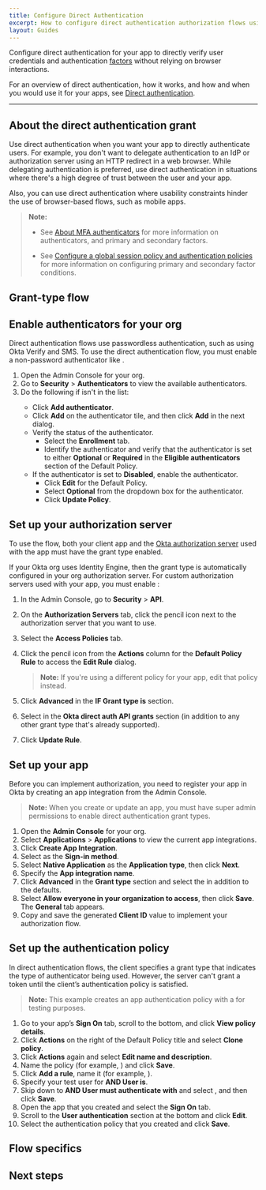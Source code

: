 ```yaml
---
title: Configure Direct Authentication
excerpt: How to configure direct authentication authorization flows using primary factors and MFA
layout: Guides
---
```


<ApiLifecycle access="ie" />

Configure direct authentication for your app to directly verify user credentials and authentication [factors](https://help.okta.com/okta_help.htm?type=oie&id=ext-configure-authenticators) without relying on browser interactions.

For an overview of direct authentication, how it works, and how and when you would use it for your apps, see [Direct authentication](/docs/concepts/direct-authentication/).

<StackSnippet snippet="nutrition" />

---

## About the direct authentication <StackSnippet snippet="granttype" inline /> grant

Use direct authentication when you want your app to directly authenticate users. For example, you don't want to delegate authentication to an IdP or authorization server using an HTTP redirect in a web browser. While delegating authentication is preferred, use direct authentication in situations where there's a high degree of trust between the user and your app.

Also, you can use direct authentication where usability constraints hinder the use of browser-based flows, such as mobile apps.

<StackSnippet snippet="overview" />

> **Note:**
>
> * See [About MFA authenticators](https://help.okta.com/okta_help.htm?type=oie&id=csh-configure-authenticators) for more information on authenticators, and primary and secondary factors.
>
> * See [Configure a global session policy and authentication policies](https://developer.okta.com/docs/guides/configure-signon-policy/main/) for more information on configuring primary and secondary factor conditions.

## Grant-type flow

<StackSnippet snippet="flow-diagram"/>

## Enable authenticators for your org

Direct authentication flows use passwordless authentication, such as using Okta Verify and SMS. To use the direct authentication <StackSnippet snippet="granttype" inline /> flow, you must enable a non-password authenticator like <StackSnippet snippet="authenticator" inline />.

1. Open the Admin Console for your org.
1. Go to **Security** > **Authenticators** to view the available authenticators.
1. Do the following if <StackSnippet snippet="authenticator" inline /> isn't in the list:
    * Click **Add authenticator**.
    * Click **Add** on the authenticator tile, and then click **Add** in the next dialog.
    * Verify the status of the authenticator.
        * Select the **Enrollment** tab.
        * Identify the authenticator and verify that the authenticator is set to either **Optional** or **Required** in the **Eligible authenticators** section of the Default Policy.
    * If the authenticator is set to **Disabled**, enable the authenticator.
        * Click **Edit** for the Default Policy.
        * Select **Optional** from the dropdown box for the authenticator.
        * Click **Update Policy**.

## Set up your authorization server

To use the <StackSnippet snippet="granttype" inline /> flow, both your client app and the [Okta authorization server](/docs/concepts/auth-servers/) used with the app must have the <StackSnippet snippet="granttype" inline /> grant type enabled.

If your Okta org uses Identity Engine, then the <StackSnippet snippet="granttype" inline /> grant type is automatically configured in your org authorization server. For custom authorization servers used with your app, you must enable <StackSnippet snippet="granttype" inline />:

1. In the Admin Console, go to **Security** > **API**.
2. On the **Authorization Servers** tab, click the pencil icon next to the authorization server that you want to use.
3. Select the **Access Policies** tab.
4. Click the pencil icon from the **Actions** column for the **Default Policy Rule** to access the **Edit Rule** dialog.

    > **Note:** If you're using a different policy for your app, edit that policy instead.

5. Click **Advanced** in the **IF Grant type is** section.
6. Select **<StackSnippet snippet="granttype" inline />** in the **Okta direct auth API grants** section (in addition to any other grant type that's already supported).
7. Click **Update Rule**.

## Set up your app

Before you can implement authorization, you need to register your app in Okta by creating an app integration from the Admin Console.

> **Note:** When you create or update an app, you must have super admin permissions to enable direct authentication grant types.

1. Open the **Admin Console** for your org.
1. Select **Applications** > **Applications** to view the current app integrations.
1. Click **Create App Integration**.
1. Select **<StackSnippet snippet="sign-in-method" inline />** as the **Sign-in method**.
1. Select **Native Application** as the **Application type**, then click **Next**.
1. Specify the **App integration name**.
1. Click **Advanced** in the **Grant type** section and select the <StackSnippet snippet="setupappgt" inline /> in addition to the defaults.
1. Select **Allow everyone in your organization to access**, then click **Save**. The **General** tab appears.
1. Copy and save the generated **Client ID** value to implement your authorization flow.

## Set up the authentication policy

In direct authentication flows, the client specifies a grant type that indicates the type of authenticator being used. However, the server can't grant a token until the client’s authentication policy is satisfied.

> **Note:** This example creates an app authentication policy with a <StackSnippet snippet="noterule" inline /> for testing purposes.

1. Go to your app’s **Sign On** tab, scroll to the bottom, and click **View policy details**.
1. Click **Actions** on the right of the Default Policy title and select **Clone policy**.
1. Click **Actions** again and select **Edit name and description**.
1. Name the policy (for example, **<StackSnippet snippet="policyname" inline />**) and click **Save**.
1. Click **Add a rule**, name it (for example, **<StackSnippet snippet="rulename" inline />**).
1. Specify your test user for **AND User is**.
1. Skip down to **AND User must authenticate with** and select **<StackSnippet snippet="authwith" inline />**, and then click **Save**.
1. Open the app that you created and select the **Sign On** tab.
1. Scroll to the **User authentication** section at the bottom and click **Edit**.
1. Select the authentication policy that you created and click **Save**.

<StackSnippet snippet="setup-app" />

## Flow specifics

<StackSnippet snippet="use-flow" />

## Next steps

<StackSnippet snippet="nextsteps" />
